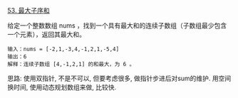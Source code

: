 [53. 最大子序和](https://leetcode-cn.com/problems/maximum-subarray/solution/dong-tai-gui-hua-bi-shuang-zhi-zhen-hao-lrtoa/)

给定一个整数数组 nums ，找到一个具有最大和的连续子数组（子数组最少包含一个元素），返回其最大和。
```kava
输入：nums = [-2,1,-3,4,-1,2,1,-5,4]
输出：6
解释：连续子数组 [4,-1,2,1] 的和最大，为 6 。
```

思路: 使用双指针, 不是不可以, 但要考虑很多, 做指针步进后对sum的维护.
用空间换时间, 使用动态规划数组来做, 比较快.